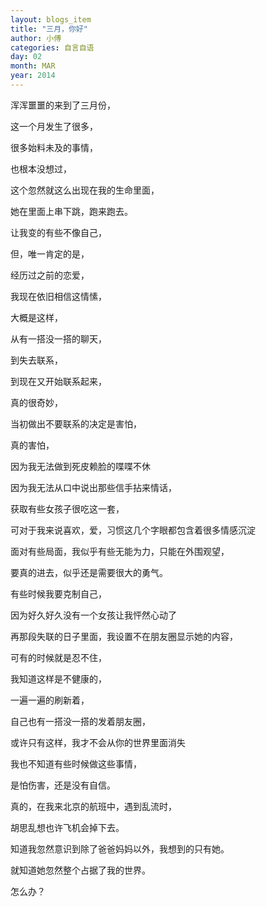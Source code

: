 ```yaml
---
layout: blogs_item
title: "三月，你好"
author: 小傅
categories: 自言自语
day: 02
month: MAR
year: 2014
---
```






浑浑噩噩的来到了三月份，

这一个月发生了很多，

很多始料未及的事情，


也根本没想过，

这个忽然就这么出现在我的生命里面，

她在里面上串下跳，跑来跑去。

让我变的有些不像自己，


但，唯一肯定的是，

经历过之前的恋爱，

我现在依旧相信这情愫，


大概是这样，

从有一搭没一搭的聊天，

到失去联系，

到现在又开始联系起来，


真的很奇妙，

当初做出不要联系的决定是害怕，

真的害怕，


因为我无法做到死皮赖脸的喋喋不休

因为我无法从口中说出那些信手拈来情话，

获取有些女孩子很吃这一套，

可对于我来说喜欢，爱，习惯这几个字眼都包含着很多情感沉淀

面对有些局面，我似乎有些无能为力，只能在外围观望，

要真的进去，似乎还是需要很大的勇气。



有些时候我要克制自己，

因为好久好久没有一个女孩让我怦然心动了

再那段失联的日子里面，我设置不在朋友圈显示她的内容，

可有的时候就是忍不住，

我知道这样是不健康的，

一遍一遍的刷新着，

自己也有一搭没一搭的发着朋友圈，

或许只有这样，我才不会从你的世界里面消失


我也不知道有些时候做这些事情，

是怕伤害，还是没有自信。


真的，在我来北京的航班中，遇到乱流时，

胡思乱想也许飞机会掉下去。


知道我忽然意识到除了爸爸妈妈以外，我想到的只有她。

就知道她忽然整个占据了我的世界。


怎么办？
